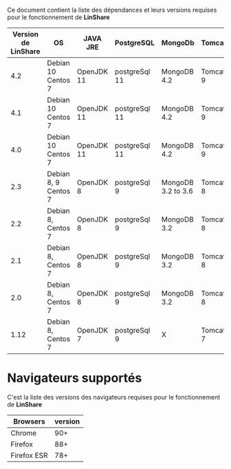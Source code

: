 Ce document contient la liste des dépendances et leurs versions requises pour le fonctionnement de  **LinShare**


| Version de LinShare| OS                  | JAVA JRE    | PostgreSQL    | MongoDb     | Tomcat   | Apache  HTTPD   |
|---------|---------------------|---------|---------------|-------------|----------|----------|
| 4.2   | Debian 10  Centos 7 | OpenJDK 11 | postgreSql 11 | MongoDB 4.2 | Tomcat 9 | Apache 2.4 |
| 4.1   | Debian 10  Centos 7 | OpenJDK 11 | postgreSql 11 | MongoDB 4.2 | Tomcat 9 | Apache 2.4 |
| 4.0   | Debian 10  Centos 7 | OpenJDK 11 | postgreSql 11 | MongoDB 4.2 | Tomcat 9 | Apache 2.4 |
| 2.3   | Debian 8, 9 Centos 7  | OpenJDK 8  | postgreSql 9  | MongoDB 3.2 to 3.6| Tomcat 8 | Apache 2.4 |
| 2.2   | Debian 8, Centos 7  | OpenJDK 8  | postgreSql 9  | MongoDB 3.2 | Tomcat 8 | Apache 2.4 |
| 2.1   | Debian 8, Centos 7  | OpenJDK 8  | postgreSql 9  | MongoDB 3.2 | Tomcat 8 | Apache 2.4 |
| 2.0   | Debian 8, Centos 7  | OpenJDK 8  | postgreSql 9  | MongoDB 3.2 | Tomcat 8 | Apache 2.4 |
| 1.12  | Debian 8, Centos 7  | OpenJDK 7  | postgreSql 9  |      X      | Tomcat 7 | Apache 2.2 |

# Navigateurs supportés

C'est la liste des versions des navigateurs requises pour le fonctionnement de **LinShare**

| Browsers    | version |
|-------------|---------|
| Chrome      | 90+     |
| Firefox     | 88+     |
| Firefox ESR | 78+     |
